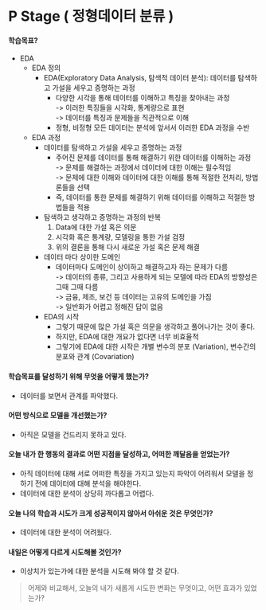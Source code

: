 # P Stage ( 정형데이터 분류 )
#### 학습목표?
- EDA
	- EDA 정의
		- EDA(Exploratory Data Analysis, 탐색적 데이터 분석): 데이터를 탐색하고 가설을 세우고 증명하는 과정
			- 다양한 시각을 통해 데이터를 이해하고 특징을 찾아내는 과정<br>
			-> 이러한 특징들을 시각화, 통계량으로 표현<br>
            -> 데이터를 특징과 문제들을 직관적으로 이해
            - 정형, 비정형 모든 데이터는 분석에 앞서서 이러한 EDA 과정을 수반            
	- EDA 과정
		- 데이터를 탐색하고 가설을 세우고 증명하는 과정
			- 주어진 문제를 데이터를 통해 해결하기 위한 데이터를 이해하는 과정<br>
			-> 문제를 해결하는 과정에서 데이터에 대한 이해는 필수적임<br>
            -> 문제에 대한 이해와 데이터에 대한 이해를 통해 적절한 전처리, 방법론들을 선택
            - 즉, 데이터를 통한 문제를 해결하기 위해 데이터를 이해하고 적절한 방법들을 적용
        - 탐색하고 생각하고 증명하는 과정의 반복
        	1. Data에 대한 가설 혹은 의문
        	2. 시각화 혹은 통계량, 모델링을 통한 가설 검정
        	3. 위의 결론을 통해 다시 새로운 가설 혹은 문제 해결
        - 데이터 마다 상이한 도메인
        	- 데이터마다 도메인이 상이하고 해결하고자 하는 문제가 다름<br>
        	-> 데이터의 종류, 그리고 사용하게 되는 모델에 따라 EDA의 방향성은 그때 그때 다름<br>
            -> 금융, 제조, 보건 등 데이터는 고유의 도메인을 가짐<br>
            -> 일반화가 어렵고 정해진 답이 없음
        - EDA의 시작
        	- 그렇기 때문에 많은 가설 혹은 의문을 생각하고 풀어나가는 것이 좋다.
        	- 하지만, EDA에 대한 개요가 없다면 너무 비효율적
        	- 그렇기에 EDA에 대한 시작은 개별 변수의 분포 (Variation), 변수간의 분포와 관계 (Covariation)

#### 학습목표를 달성하기 위해 무엇을 어떻게 했는가?
- 데이터를 보면서 관계를 파악했다.
#### 어떤 방식으로 모델을 개선했는가?
- 아직은 모델을 건드리지 못하고 있다.
#### 오늘 내가 한 행동의 결과로 어떤 지점을 달성하고, 어떠한 깨달음을 얻었는가?
- 아직 데이터에 대해 서로 어떠한 특징을 가지고 있는지 파악이 어려워서 모델을 정하기 전에 데이터에 대해 분석을 해야한다.
- 데이터에 대한 분석이 상당히 까다롭고 어렵다.
#### 오늘 나의 학습과 시도가 크게 성공적이지 않아서 아쉬운 것은 무엇인가?
- 데이터에 대한 분석이 어려웠다.
#### 내일은 어떻게 다르게 시도해볼 것인가?
- 이상치가 있는가에 대한 분석을 시도해 봐야 할 것 같다.

> 어제와 비교해서, 오늘의 내가 새롭게 시도한 변화는 무엇이고, 어떤 효과가 있었는가?
